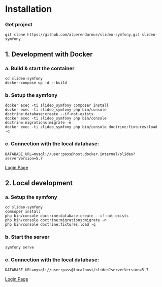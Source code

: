 # Installation

### Get project
```shell script
git clone https://github.com/alperendurmus/slideo-symfony.git slideo-symfony
```

## 1. Development with Docker

### a. Build & start the container
```shell script
cd slideo-symfony
docker-compose up -d --build
```

### b. Setup the symfony
```shell script
docker exec -ti slideo_symfony composer install
docker exec -ti slideo_symfony php bin/console doctrine:database:create --if-not-exists
docker exec -ti slideo_symfony php bin/console doctrine:migrations:migrate -n 
docker exec -ti slideo_symfony php bin/console doctrine:fixtures:load -q
```

### c. Connection with the local database:
```shell script
DATABASE_URL=mysql://user:pass@host.docker.internal/slideo?serverVersion=5.7
```

[Login Page](http://localhost:8000/login)

## 2. Local development

### a. Setup the symfony
```shell script
cd slideo-symfony
comsoper install
php bin/console doctrine:database:create --if-not-exists
php bin/console doctrine:migrations:migrate -n 
php bin/console doctrine:fixtures:load -q
```

### b. Start the server
```shell script
symfony serve
```

### c. Connection with the local database:
```shell script
DATABASE_URL=mysql://user:pass@localhost/slideo?serverVersion=5.7
```

[Login Page](http://localhost:8000/login)